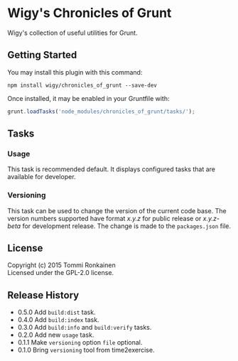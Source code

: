 # Wigy's Chronicles of Grunt

Wigy's collection of useful utilities for Grunt.

## Getting Started

You may install this plugin with this command:
```shell
npm install wigy/chronicles_of_grunt --save-dev
```

Once installed, it may be enabled in your Gruntfile with:
```js
grunt.loadTasks('node_modules/chronicles_of_grunt/tasks/');
```

## Tasks

### Usage

This task is recommended default. It displays configured tasks that are
available for developer.

### Versioning

This task can be used to change the version of the current code base.
The version numbers supported have format *x.y.z* for public release or
*x.y.z-beta* for development release. The change is made to the `packages.json`
file.

## License

Copyright (c) 2015 Tommi Ronkainen  
Licensed under the GPL-2.0 license.

## Release History

* 0.5.0 Add `build:dist` task.
* 0.4.0 Add `build:index` task.
* 0.3.0 Add `build:info` and `build:verify` tasks.
* 0.2.0 Add new `usage` task.
* 0.1.1 Make `versioning` option `file` optional.
* 0.1.0 Bring `versioning` tool from time2exercise.
